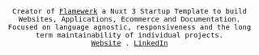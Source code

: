 <p align="center">
  <samp>
    Creator of <a href="https://flamewerk.com">Flamewerk</a> a Nuxt 3 Startup Template to build Websites, Applications, Ecommerce and Documentation.<br> Focused on language agnostic, responsiveness and the long term maintainability of individual projects.
    <br>
    <a href="https://kevingaethofs.be">Website</a> .
    <a href="https://linkedin.com/in/kevin-gaethofs-54505428/">LinkedIn</a>
  </samp>
</p>
